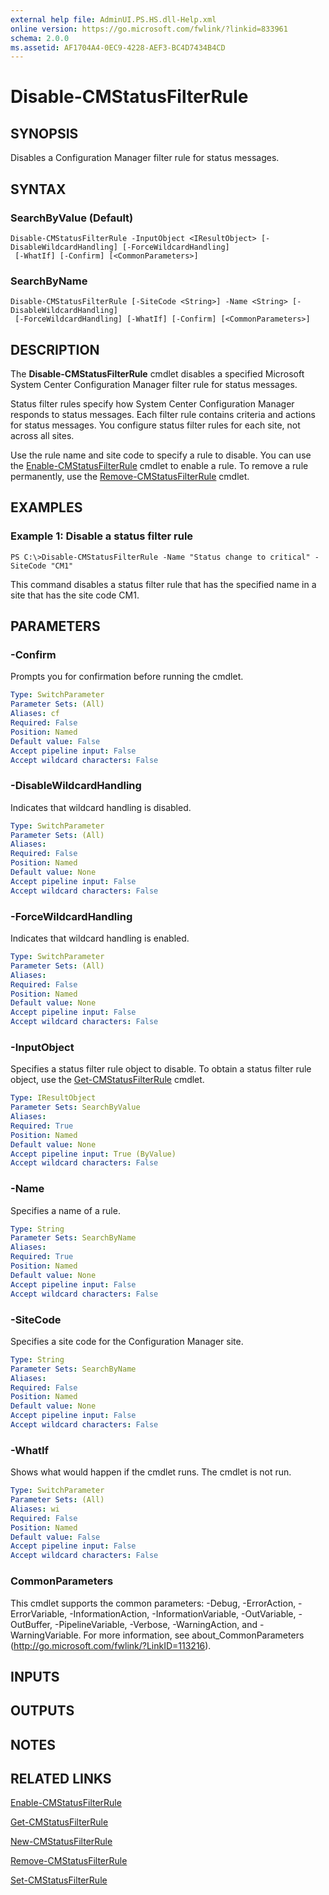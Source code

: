 ```yaml
---
external help file: AdminUI.PS.HS.dll-Help.xml
online version: https://go.microsoft.com/fwlink/?linkid=833961
schema: 2.0.0
ms.assetid: AF1704A4-0EC9-4228-AEF3-BC4D7434B4CD
---
```


# Disable-CMStatusFilterRule

## SYNOPSIS
Disables a Configuration Manager filter rule for status messages.

## SYNTAX

### SearchByValue (Default)
```
Disable-CMStatusFilterRule -InputObject <IResultObject> [-DisableWildcardHandling] [-ForceWildcardHandling]
 [-WhatIf] [-Confirm] [<CommonParameters>]
```

### SearchByName
```
Disable-CMStatusFilterRule [-SiteCode <String>] -Name <String> [-DisableWildcardHandling]
 [-ForceWildcardHandling] [-WhatIf] [-Confirm] [<CommonParameters>]
```

## DESCRIPTION
The **Disable-CMStatusFilterRule** cmdlet disables a specified Microsoft System Center Configuration Manager filter rule for status messages.

Status filter rules specify how System Center Configuration Manager responds to status messages.
Each filter rule contains criteria and actions for status messages.
You configure status filter rules for each site, not across all sites.

Use the rule name and site code to specify a rule to disable.
You can use the [Enable-CMStatusFilterRule](./Enable-CMStatusFilterRule.md) cmdlet to enable a rule.
To remove a rule permanently, use the [Remove-CMStatusFilterRule](./Remove-CMStatusFilterRule.md) cmdlet.

## EXAMPLES

### Example 1: Disable a status filter rule
```
PS C:\>Disable-CMStatusFilterRule -Name "Status change to critical" -SiteCode "CM1"
```

This command disables a status filter rule that has the specified name in a site that has the site code CM1.

## PARAMETERS

### -Confirm
Prompts you for confirmation before running the cmdlet.

```yaml
Type: SwitchParameter
Parameter Sets: (All)
Aliases: cf
Required: False
Position: Named
Default value: False
Accept pipeline input: False
Accept wildcard characters: False
```

### -DisableWildcardHandling
Indicates that wildcard handling is disabled.

```yaml
Type: SwitchParameter
Parameter Sets: (All)
Aliases: 
Required: False
Position: Named
Default value: None
Accept pipeline input: False
Accept wildcard characters: False
```

### -ForceWildcardHandling
Indicates that wildcard handling is enabled.

```yaml
Type: SwitchParameter
Parameter Sets: (All)
Aliases: 
Required: False
Position: Named
Default value: None
Accept pipeline input: False
Accept wildcard characters: False
```

### -InputObject
Specifies a status filter rule object to disable.
To obtain a status filter rule object, use the [Get-CMStatusFilterRule](./Get-CMStatusFilterRule.md) cmdlet.

```yaml
Type: IResultObject
Parameter Sets: SearchByValue
Aliases: 
Required: True
Position: Named
Default value: None
Accept pipeline input: True (ByValue)
Accept wildcard characters: False
```

### -Name
Specifies a name of a rule.

```yaml
Type: String
Parameter Sets: SearchByName
Aliases: 
Required: True
Position: Named
Default value: None
Accept pipeline input: False
Accept wildcard characters: False
```

### -SiteCode
Specifies a site code for the Configuration Manager site.

```yaml
Type: String
Parameter Sets: SearchByName
Aliases: 
Required: False
Position: Named
Default value: None
Accept pipeline input: False
Accept wildcard characters: False
```

### -WhatIf
Shows what would happen if the cmdlet runs.
The cmdlet is not run.

```yaml
Type: SwitchParameter
Parameter Sets: (All)
Aliases: wi
Required: False
Position: Named
Default value: False
Accept pipeline input: False
Accept wildcard characters: False
```

### CommonParameters
This cmdlet supports the common parameters: -Debug, -ErrorAction, -ErrorVariable, -InformationAction, -InformationVariable, -OutVariable, -OutBuffer, -PipelineVariable, -Verbose, -WarningAction, and -WarningVariable. For more information, see about_CommonParameters (http://go.microsoft.com/fwlink/?LinkID=113216).

## INPUTS

## OUTPUTS

## NOTES

## RELATED LINKS

[Enable-CMStatusFilterRule](./Enable-CMStatusFilterRule.md)

[Get-CMStatusFilterRule](./Get-CMStatusFilterRule.md)

[New-CMStatusFilterRule](./New-CMStatusFilterRule.md)

[Remove-CMStatusFilterRule](./Remove-CMStatusFilterRule.md)

[Set-CMStatusFilterRule](./Set-CMStatusFilterRule.md)
